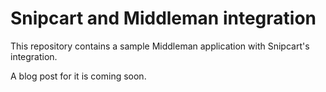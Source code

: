 # Snipcart and Middleman integration

This repository contains a sample Middleman application with Snipcart's integration.

A blog post for it is coming soon.
